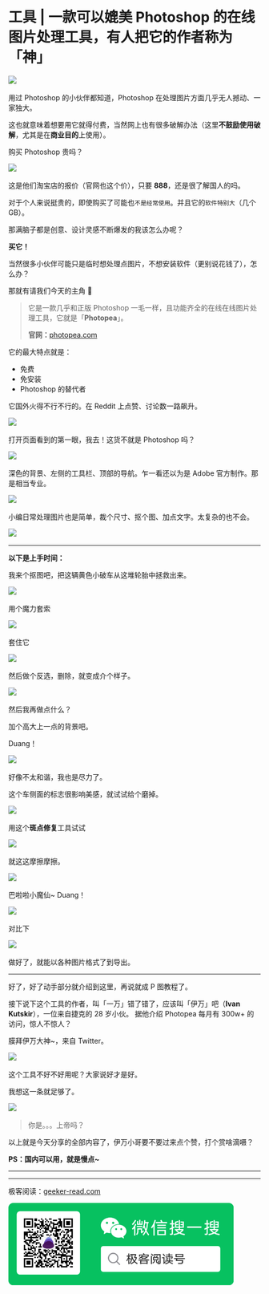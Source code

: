 # 工具 | 一款可以媲美 Photoshop 的在线图片处理工具，有人把它的作者称为「神」

<img src="https://cdn.nlark.com/yuque/0/2020/png/639317/1579079219778-040f6599-22ee-47f1-8229-4c45d9e0288b.png" width="450" />

用过 Photoshop 的小伙伴都知道，Photoshop 在处理图片方面几乎无人撼动、一家独大。

这也就意味着想要用它就得付费，当然网上也有很多破解办法（这里**不鼓励使用破解**，尤其是在**商业目的**上使用）。

购买 Photoshop 贵吗？

![](https://imgkr.cn-bj.ufileos.com/40904037-5b05-4797-88d2-9d3a38b6d95a.png)

这是他们淘宝店的报价（官网也这个价），只要 **888**，还是很了解国人的吗。

对于个人来说挺贵的，即使购买了可能也`不是经常使用`。并且它的`软件特别大`（几个 GB）。

那满脑子都是创意、设计灵感不断爆发的我该怎么办呢？

**买它！**

当然很多小伙伴可能只是临时想处理点图片，不想安装软件（更别说花钱了），怎么办？

那就有请我们今天的主角 👏

> 它是一款几乎和正版 Photoshop 一毛一样，且功能齐全的在线在线图片处理工具，它就是「**Photopea**」。
> 
> **官网：**[photopea.com](https://www.photopea.com)

它的最大特点就是：
- 免费
- 免安装
- Photoshop 的替代者

它国外火得不行不行的。在 Reddit 上点赞、讨论数一路飙升。

![](https://imgkr.cn-bj.ufileos.com/ef6cbc45-2eb8-4f44-a02d-745738d59cff.png)

打开页面看到的第一眼，我去！这货不就是 Photoshop 吗？

![](https://imgkr.cn-bj.ufileos.com/29b63a7d-65f7-4c0b-9d52-7b33fb3d2e22.png)

深色的背景、左侧的工具栏、顶部的导航。乍一看还以为是 Adobe 官方制作。那是相当专业。

![](https://imgkr.cn-bj.ufileos.com/9c9bbbbe-9895-4a60-a9f9-6e8b6141e907.png)

小编日常处理图片也是简单，裁个尺寸、抠个图、加点文字。太复杂的也不会。

![](https://imgkr.cn-bj.ufileos.com/cffdfd54-ae0a-4e19-b4c2-cacf272a2697.png)

---

**以下是上手时间：**

我来个抠图吧，把这辆黄色小破车从这堆轮胎中拯救出来。

![](https://imgkr.cn-bj.ufileos.com/1e9aa171-1a25-48cc-9faa-9db9ec5a6b10.png)

用个魔力套索

![](https://imgkr.cn-bj.ufileos.com/69ee6dbb-a126-4521-8bb9-bbc55e0acbc4.png)

套住它

![](https://imgkr.cn-bj.ufileos.com/f8c50fca-c1d1-445e-8f4c-0e0ea72788c0.png)

然后做个反选，删除，就变成介个样子。

![](https://imgkr.cn-bj.ufileos.com/3f8f5303-13b9-493d-a863-7617a66e34c1.png)

然后我再做点什么？

加个高大上一点的背景吧。

Duang！

![](https://imgkr.cn-bj.ufileos.com/5951a9c4-0d83-453d-84ca-8d4563c82ab9.png)

好像不太和谐，我也是尽力了。

这个车侧面的标志很影响美感，就试试给个磨掉。

![](https://imgkr.cn-bj.ufileos.com/d1486537-444f-4fe8-8140-caabbfefa5f6.png)

用这个**斑点修复**工具试试

![](https://imgkr.cn-bj.ufileos.com/bdbe1ca8-4367-4620-80b7-e9985619d995.png)

就这这摩擦摩擦。

![](https://imgkr.cn-bj.ufileos.com/44629c4b-1952-4ad1-923e-4d5d94866f2f.png)

巴啦啦小魔仙~ Duang！

![](https://imgkr.cn-bj.ufileos.com/8ebe83bb-a3aa-45fa-8447-e74cf06cec81.png)

对比下

![](https://imgkr.cn-bj.ufileos.com/0554fddf-8acb-401a-92a7-ca93cf0a8db0.png)

做好了，就能以各种图片格式了到导出。

---

好了，好了动手部分就介绍到这里，再说就成 P 图教程了。

接下说下这个工具的作者，叫「一万」错了错了，应该叫「伊万」吧（**Ivan Kutskir**），一位来自捷克的 28 岁小伙。
据他介绍 Photopea 每月有 300w+ 的访问，惊人不惊人？

膜拜伊万大神~，来自 Twitter。

![](https://imgkr.cn-bj.ufileos.com/e4214c1e-8880-49ed-b485-eb6b6ce38d86.png)

这个工具不好不好用呢？大家说好才是好。

我想这一条就足够了。

![](https://imgkr.cn-bj.ufileos.com/509f727d-32f0-4b5a-9c14-054a0e5bb030.png)

> 你是。。。上帝吗？

以上就是今天分享的全部内容了，伊万小哥要不要过来点个赞，打个赏啥滴嗫？

**PS：国内可以用，就是慢点~**

---

---

极客阅读：[geeker-read.com](https://geeker-read.com)

<img src="https://github.com/geeker-read/weekly_issues/raw/master/docs/wx.png" width="450" />
